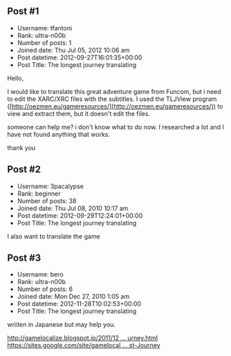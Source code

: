 ## Post #1
- Username: tfantoni
- Rank: ultra-n00b
- Number of posts: 1
- Joined date: Thu Jul 05, 2012 10:06 am
- Post datetime: 2012-09-27T16:01:35+00:00
- Post Title: The longest journey translating

Hello,

I would like to translate this great adventure game from Funcom, but i need to edit the XARC/XRC files with the subtitles. I used the TLJView program ([http://oezmen.eu/gameresources/](http://oezmen.eu/gameresources/)) to view and extract them, but it doesn't edit the files.

someone can help me? i don't know what to do now. I researched a lot and I have not found anything that works.

thank you
## Post #2
- Username: 3pacalypse
- Rank: beginner
- Number of posts: 38
- Joined date: Thu Jul 08, 2010 10:17 am
- Post datetime: 2012-09-29T12:24:01+00:00
- Post Title: The longest journey translating

I also want to translate the game
## Post #3
- Username: bero
- Rank: ultra-n00b
- Number of posts: 6
- Joined date: Mon Dec 27, 2010 1:05 am
- Post datetime: 2012-11-28T10:02:53+00:00
- Post Title: The longest journey translating

wriiten in Japanese but may help you.

[http://gamelocalize.blogspot.jp/2011/12 ... urney.html](http://gamelocalize.blogspot.jp/2011/12/longest-journey.html)
[https://sites.google.com/site/gamelocal ... st-Journey](https://sites.google.com/site/gamelocalize/home/adv#TOC-The-Longest-Journey)
